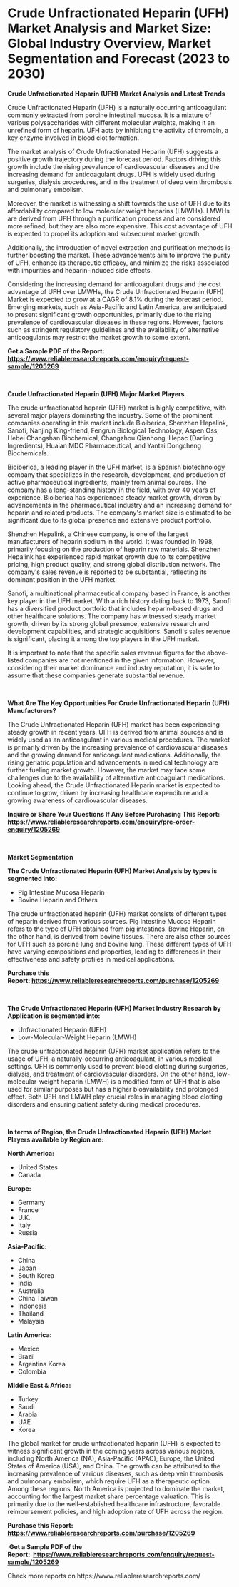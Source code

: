 <p><h1>Crude Unfractionated Heparin (UFH) Market Analysis and Market Size: Global Industry Overview, Market Segmentation and Forecast (2023 to 2030)</h1></p><p><strong>Crude Unfractionated Heparin (UFH) Market Analysis and Latest Trends</strong></p>
<p><p>Crude Unfractionated Heparin (UFH) is a naturally occurring anticoagulant commonly extracted from porcine intestinal mucosa. It is a mixture of various polysaccharides with different molecular weights, making it an unrefined form of heparin. UFH acts by inhibiting the activity of thrombin, a key enzyme involved in blood clot formation.</p><p>The market analysis of Crude Unfractionated Heparin (UFH) suggests a positive growth trajectory during the forecast period. Factors driving this growth include the rising prevalence of cardiovascular diseases and the increasing demand for anticoagulant drugs. UFH is widely used during surgeries, dialysis procedures, and in the treatment of deep vein thrombosis and pulmonary embolism.</p><p>Moreover, the market is witnessing a shift towards the use of UFH due to its affordability compared to low molecular weight heparins (LMWHs). LMWHs are derived from UFH through a purification process and are considered more refined, but they are also more expensive. This cost advantage of UFH is expected to propel its adoption and subsequent market growth.</p><p>Additionally, the introduction of novel extraction and purification methods is further boosting the market. These advancements aim to improve the purity of UFH, enhance its therapeutic efficacy, and minimize the risks associated with impurities and heparin-induced side effects.</p><p>Considering the increasing demand for anticoagulant drugs and the cost advantage of UFH over LMWHs, the Crude Unfractionated Heparin (UFH) Market is expected to grow at a CAGR of 8.1% during the forecast period. Emerging markets, such as Asia-Pacific and Latin America, are anticipated to present significant growth opportunities, primarily due to the rising prevalence of cardiovascular diseases in these regions. However, factors such as stringent regulatory guidelines and the availability of alternative anticoagulants may restrict the market growth to some extent.</p></p>
<p><strong>Get a Sample PDF of the Report:&nbsp; <a href="https://www.reliableresearchreports.com/enquiry/request-sample/1205269">https://www.reliableresearchreports.com/enquiry/request-sample/1205269</a></strong></p>
<p>&nbsp;</p>
<p><strong>Crude Unfractionated Heparin (UFH) Major Market Players</strong></p>
<p><p>The crude unfractionated heparin (UFH) market is highly competitive, with several major players dominating the industry. Some of the prominent companies operating in this market include Bioiberica, Shenzhen Hepalink, Sanofi, Nanjing King-friend, Fengrun Biological Technology, Aspen Oss, Hebei Changshan Biochemical, Changzhou Qianhong, Hepac (Darling Ingredients), Huaian MDC Pharmaceutical, and Yantai Dongcheng Biochemicals.</p><p>Bioiberica, a leading player in the UFH market, is a Spanish biotechnology company that specializes in the research, development, and production of active pharmaceutical ingredients, mainly from animal sources. The company has a long-standing history in the field, with over 40 years of experience. Bioiberica has experienced steady market growth, driven by advancements in the pharmaceutical industry and an increasing demand for heparin and related products. The company's market size is estimated to be significant due to its global presence and extensive product portfolio.</p><p>Shenzhen Hepalink, a Chinese company, is one of the largest manufacturers of heparin sodium in the world. It was founded in 1998, primarily focusing on the production of heparin raw materials. Shenzhen Hepalink has experienced rapid market growth due to its competitive pricing, high product quality, and strong global distribution network. The company's sales revenue is reported to be substantial, reflecting its dominant position in the UFH market.</p><p>Sanofi, a multinational pharmaceutical company based in France, is another key player in the UFH market. With a rich history dating back to 1973, Sanofi has a diversified product portfolio that includes heparin-based drugs and other healthcare solutions. The company has witnessed steady market growth, driven by its strong global presence, extensive research and development capabilities, and strategic acquisitions. Sanofi's sales revenue is significant, placing it among the top players in the UFH market.</p><p>It is important to note that the specific sales revenue figures for the above-listed companies are not mentioned in the given information. However, considering their market dominance and industry reputation, it is safe to assume that these companies generate substantial revenue.</p></p>
<p>&nbsp;</p>
<p><strong>What Are The Key Opportunities For Crude Unfractionated Heparin (UFH) Manufacturers?</strong></p>
<p><p>The Crude Unfractionated Heparin (UFH) market has been experiencing steady growth in recent years. UFH is derived from animal sources and is widely used as an anticoagulant in various medical procedures. The market is primarily driven by the increasing prevalence of cardiovascular diseases and the growing demand for anticoagulant medications. Additionally, the rising geriatric population and advancements in medical technology are further fueling market growth. However, the market may face some challenges due to the availability of alternative anticoagulant medications. Looking ahead, the Crude Unfractionated Heparin market is expected to continue to grow, driven by increasing healthcare expenditure and a growing awareness of cardiovascular diseases.</p></p>
<p><strong>Inquire or Share Your Questions If Any Before Purchasing This Report: <a href="https://www.reliableresearchreports.com/enquiry/pre-order-enquiry/1205269">https://www.reliableresearchreports.com/enquiry/pre-order-enquiry/1205269</a></strong></p>
<p>&nbsp;</p>
<p><strong>Market Segmentation</strong></p>
<p><strong>The Crude Unfractionated Heparin (UFH) Market Analysis by types is segmented into:</strong></p>
<p><ul><li>Pig Intestine Mucosa Heparin</li><li>Bovine Heparin and Others</li></ul></p>
<p><p>The crude unfractionated heparin (UFH) market consists of different types of heparin derived from various sources. Pig Intestine Mucosa Heparin refers to the type of UFH obtained from pig intestines. Bovine Heparin, on the other hand, is derived from bovine tissues. There are also other sources for UFH such as porcine lung and bovine lung. These different types of UFH have varying compositions and properties, leading to differences in their effectiveness and safety profiles in medical applications.</p></p>
<p><strong>Purchase this Report:&nbsp;<a href="https://www.reliableresearchreports.com/purchase/1205269">https://www.reliableresearchreports.com/purchase/1205269</a></strong></p>
<p>&nbsp;</p>
<p><strong>The Crude Unfractionated Heparin (UFH) Market Industry Research by Application is segmented into:</strong></p>
<p><ul><li>Unfractionated Heparin (UFH)</li><li>Low-Molecular-Weight Heparin (LMWH)</li></ul></p>
<p><p>The crude unfractionated heparin (UFH) market application refers to the usage of UFH, a naturally-occurring anticoagulant, in various medical settings. UFH is commonly used to prevent blood clotting during surgeries, dialysis, and treatment of cardiovascular disorders. On the other hand, low-molecular-weight heparin (LMWH) is a modified form of UFH that is also used for similar purposes but has a higher bioavailability and prolonged effect. Both UFH and LMWH play crucial roles in managing blood clotting disorders and ensuring patient safety during medical procedures.</p></p>
<p>&nbsp;</p>
<p><strong>In terms of Region, the Crude Unfractionated Heparin (UFH) Market Players available by Region are:</strong></p>
<p>
    <p> <strong> North America: </strong>
        <ul>
            <li>United States</li>
            <li>Canada</li>
        </ul>
        </p> 
    <p> <strong> Europe: </strong>
        <ul>
            <li>Germany</li>
            <li>France</li>
            <li>U.K.</li>
            <li>Italy</li>
            <li>Russia</li>
        </ul>
        </p> 
    <p> <strong> Asia-Pacific: </strong>
        <ul>
            <li>China</li>
            <li>Japan</li>
            <li>South Korea</li>
            <li>India</li>
            <li>Australia</li>
            <li>China Taiwan</li>
            <li>Indonesia</li>
            <li>Thailand</li>
            <li>Malaysia</li>
        </ul>
        </p> 
    <p> <strong> Latin America: </strong>
        <ul>
            <li>Mexico</li>
            <li>Brazil</li>
            <li>Argentina Korea</li>
            <li>Colombia</li>
        </ul>
        </p> 
    <p> <strong> Middle East & Africa: </strong>
        <ul>
            <li>Turkey</li>
            <li>Saudi</li>
            <li>Arabia</li>
            <li>UAE</li>
            <li>Korea</li>
        </ul>
    </p>
    </p>
<p><p>The global market for crude unfractionated heparin (UFH) is expected to witness significant growth in the coming years across various regions, including North America (NA), Asia-Pacific (APAC), Europe, the United States of America (USA), and China. The growth can be attributed to the increasing prevalence of various diseases, such as deep vein thrombosis and pulmonary embolism, which require UFH as a therapeutic option. Among these regions, North America is projected to dominate the market, accounting for the largest market share percentage valuation. This is primarily due to the well-established healthcare infrastructure, favorable reimbursement policies, and high adoption rate of UFH across the region.</p></p>
<p><strong>Purchase this Report: <a href="https://www.reliableresearchreports.com/purchase/1205269">https://www.reliableresearchreports.com/purchase/1205269</a></strong></p>
<p>&nbsp;<strong>Get a Sample PDF of the Report:&nbsp;&nbsp;<a href="https://www.reliableresearchreports.com/enquiry/request-sample/1205269">https://www.reliableresearchreports.com/enquiry/request-sample/1205269</a></strong></p>
<p><strong></strong></p>
<p>Check more reports on https://www.reliableresearchreports.com/</p>